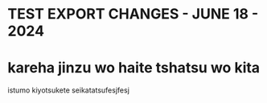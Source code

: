 # TEST EXPORT CHANGES - JUNE 18 - 2024

# kareha jinzu wo haite tshatsu wo kita

istumo kiyotsukete seikatatsufesjfesj